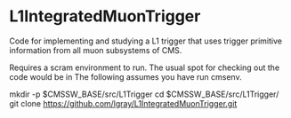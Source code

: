 L1IntegratedMuonTrigger
=======================

Code for implementing and studying a L1 trigger that uses trigger primitive information from all muon subsystems of CMS.

Requires a scram environment to run.
The usual spot for checking out the code would be in 
The following assumes you have run cmsenv.

mkdir -p $CMSSW_BASE/src/L1Trigger
cd $CMSSW_BASE/src/L1Trigger/
git clone https://github.com/lgray/L1IntegratedMuonTrigger.git

